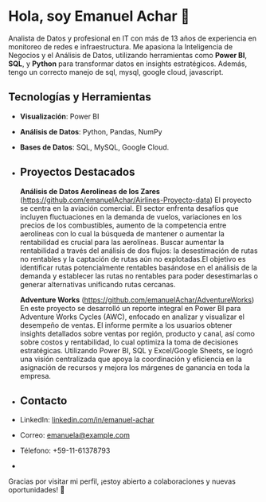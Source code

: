 # Hola, soy Emanuel Achar 👋

Analista de Datos y profesional en IT con más de 13 años de experiencia en monitoreo de redes e infraestructura. Me apasiona la Inteligencia de Negocios y el Análisis de Datos, utilizando herramientas como **Power BI**, **SQL**, y **Python** para transformar datos en insights estratégicos. Además, tengo un correcto manejo de sql, mysql, google cloud, javascript. 

## Tecnologías y Herramientas
- **Visualización**: Power BI
- **Análisis de Datos**: Python, Pandas, NumPy
- **Bases de Datos**: SQL, MySQL, Google Cloud.

- ## Proyectos Destacados
  **Análisis de Datos Aerolineas de los Zares** (https://github.com/emanuelAchar/Airlines-Proyecto-data) 
  El proyecto se centra en la aviación comercial. El sector enfrenta desafíos que incluyen fluctuaciones en la demanda de vuelos, variaciones en los precios de los combustibles, aumento de la competencia entre aerolíneas con lo cual la búsqueda de mantener o aumentar 
  la rentabilidad es crucial para las aerolíneas. 
  Buscar aumentar la rentabilidad a través del análisis de dos flujos: la desestimación de rutas no rentables y la captación de rutas aún no explotadas.El objetivo es identificar rutas potencialmente rentables basándose en el análisis de la demanda y establecer las 
  rutas no rentables para poder desestimarlas o generar alternativas unificando rutas cercanas.
  
  **Adventure Works** (https://github.com/emanuelAchar/AdventureWorks)
  En este proyecto se desarrolló un reporte integral en Power BI para Adventure Works Cycles (AWC), enfocado en analizar y visualizar el desempeño de ventas. El informe permite a los usuarios obtener insights detallados sobre ventas por región, producto 
  y canal, así como sobre costos y rentabilidad, lo cual optimiza la toma de decisiones estratégicas. Utilizando Power BI, SQL y Excel/Google Sheets, se logró una visión centralizada que apoya la coordinación y eficiencia en la asignación de recursos y mejora los márgenes 
  de ganancia en toda la empresa.


- ## Contacto
- LinkedIn: [linkedin.com/in/emanuel-achar](https://www.linkedin.com/in/emanuel-achar)
- Correo: emanuela@example.com
- Télefono: +59-11-61378793
- 
Gracias por visitar mi perfil, ¡estoy abierto a colaboraciones y nuevas oportunidades! 🚀
